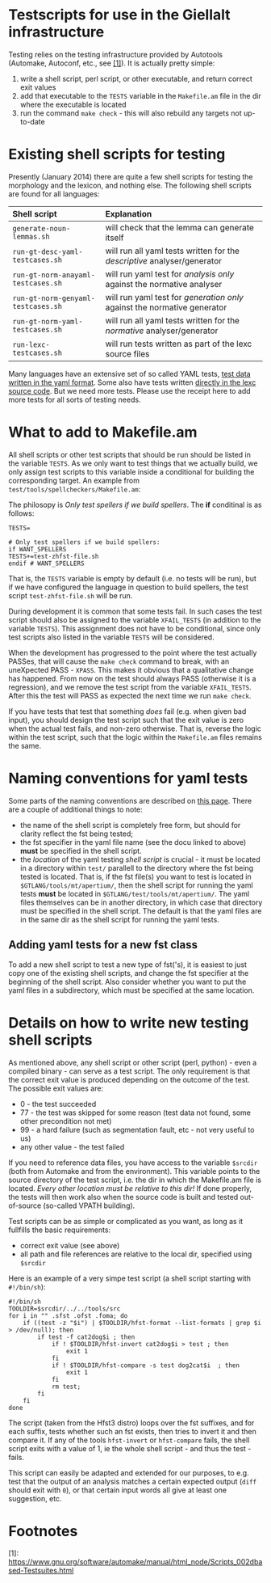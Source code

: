 # Testscripts for use in the Giellalt infrastructure

Testing relies on the testing infrastructure provided by
Autotools (Automake, Autoconf, etc., see [[1]](#myfootnote1)). It is actually pretty simple:

1. write a shell script, perl script, or other executable, and return correct exit values
1. add that executable to the `TESTS` variable in the `Makefile.am` file in the dir where the executable is located
1. run the command `make check` - this will also rebuild any targets not up-to-date

# Existing shell scripts for testing

Presently (January 2014) there are quite a few shell scripts for testing the
morphology and the lexicon, and nothing else. The following shell scripts are
found for all languages:

|  Shell script                      | Explanation
|:---------------------------------- |:---
| `generate-noun-lemmas.sh`          | will check that the lemma can generate itself
| `run-gt-desc-yaml-testcases.sh`    | will run all yaml tests written for the *descriptive* analyser/generator
| `run-gt-norm-anayaml-testcases.sh` | will run yaml test for *analysis only* against the normative analyser
| `run-gt-norm-genyaml-testcases.sh` | will run yaml test for *generation only* against the normative generator
| `run-gt-norm-yaml-testcases.sh`    | will run all yaml tests written for the *normative* analyser/generator
| `run-lexc-testcases.sh`            | will run tests written as part of the lexc source files

Many languages have an extensive set of so called YAML tests,
[test data written in the yaml format](AddingMorphologicalTestData.html#yaml-tests).
Some also have tests written
[directly in the lexc source code](AddingMorphologicalTestData.html#lexc-tests).
But we need more tests. Please use the receipt here to add more tests for
all sorts of testing needs.

# What to add to Makefile.am

All shell scripts or other test scripts that should be run should be listed in
the variable `TESTS`. As we only want to test things that we actually build,
we only assign test scripts to this variable inside a conditional for building
the corresponding target. An example from
`test/tools/spellcheckers/Makefile.am`:

The philosopy is *Only test spellers if we build spellers*. The **if** conditinal is as follows: 

```make
TESTS=

# Only test spellers if we build spellers:
if WANT_SPELLERS
TESTS+=test-zhfst-file.sh
endif # WANT_SPELLERS
```

That is, the `TESTS` variable is empty by default (i.e. no tests will be run),
but if we have configured the language in question to build spellers, the test
script `test-zhfst-file.sh` will be run.

During development it is common that some tests fail. In such cases the
test script should also be assigned to the variable `XFAIL_TESTS` (in addition
to the variable `TESTS`). This assignment does not have to be conditional,
since only test scripts also listed in the variable `TESTS` will be
considered.

When the development has progressed to the point where the test actually PASSes,
that will cause the `make check` command to break, with an uneXpected PASS -
`XPASS`. This makes it obvious that a qualitative change has happened.
From now on the test should always PASS (otherwise it is a regression), and we
remove the test script from the variable `XFAIL_TESTS`. After this the test
will PASS as expected the next time we run `make check`.

If you have tests that test that something *does* fail (e.g. when given bad
input), you should design the test script such that the exit value is zero when
the actual test fails, and non-zero otherwise. That is, reverse the logic within
the test script, such that the logic within the `Makefile.am` files remains
the same.

# Naming conventions for yaml tests

Some parts of the naming conventions are described on
[this page](AddingMorphologicalTestData.html#filenames-for-yaml-tests). There are
a couple of additional things to note:

* the name of the shell script is completely free form, but should for clarity
  reflect the fst being tested;
* the fst specifier in the yaml file name (see the docu linked to above)
  **must** be specified in the shell script.
* the *location* of the yaml testing *shell script* is crucial - it must be
  located in a directory within `test/` parallell to the directory where the
  fst being tested is located. That is, if the fst file(s) you want to test is
  located in `$GTLANG/tools/mt/apertium/`, then the shell script for running
  the yaml tests **must** be located in `$GTLANG/test/tools/mt/apertium/`. The
  yaml files themselves can be in another directory, in which case that
  directory must be specified in the shell script. The default is that the yaml
  files are in the same dir as the shell script for running the yaml tests.

## Adding yaml tests for a new fst class

To add a new shell script to test a new type of fst('s), it is easiest to just
copy one of the existing shell scripts, and change the fst specifier at the
beginning of the shell script. Also consider whether you want to put the yaml
files in a subdirectory, which must be specified at the same location.

# Details on how to write new testing shell scripts

As mentioned above, any shell script or other script (perl, python) - even a
compiled binary - can serve as a test script. The only requirement is that the
correct exit value is produced depending on the outcome of the test.
The possible exit values are:

*  0 - the test succeeded
* 77 - the test was skipped for some reason (test data not found, some other
       precondition not met)
* 99 - a hard failure (such as segmentation fault, etc - not very useful to us)
* any other value - the test failed

If you need to reference data files, you have access to the variable `$srcdir`
(both from Automake and from the environment). This variable points to the
source directory of the test script, i.e. the dir in which the Makefile.am file
is located. *Every other location must be relative to this dir!* If done
properly, the tests will then work also when the source code is built and tested
out-of-source (so-called VPATH building).

Test scripts can be as simple or complicated as you want, as long as it
fullfills the basic requirements:

* correct exit value (see above)
* all path and file references are relative to the local dir, specified using
  `$srcdir`

Here is an example of a very simpe test script (a shell script starting with `#!/bin/sh`):

```
#!/bin/sh
TOOLDIR=$srcdir/../../tools/src
for i in "" .sfst .ofst .foma; do
    if ((test -z "$i") | $TOOLDIR/hfst-format --list-formats | grep $i > /dev/null); then
        if test -f cat2dog$i ; then
            if ! $TOOLDIR/hfst-invert cat2dog$i > test ; then
                exit 1
            fi
            if ! $TOOLDIR/hfst-compare -s test dog2cat$i  ; then
                exit 1
            fi
            rm test;
        fi
    fi
done
```

The script (taken from the Hfst3 distro) loops over the fst suffixes, and for
each suffix, tests whether such an fst exists, then tries to invert it and then
compare it. If any of the tools `hfst-invert` or `hfst-compare` fails, the
shell script exits with a value of 1, ie the whole shell script - and thus the
test - fails.

This script can easily be adapted and extended for our purposes, to e.g. test
that the output of an analysis matches a certain expected output (`diff`
should exit with `0`), or that certain input words all give at least one
suggestion, etc.

# Footnotes

<a name="myfootnote1">[1]</a>: <https://www.gnu.org/software/automake/manual/html_node/Scripts_002dbased-Testsuites.html>
